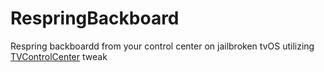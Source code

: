 # RespringBackboard
Respring backboardd from your control center on jailbroken tvOS utilizing [TVControlCenter](https://github.com/lechium/TVControlCenter) tweak
